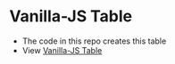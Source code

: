 # Vanilla-JS Table
* The code in this repo creates this table
* View [Vanilla-JS Table](https://calin-cionca.000webhostapp.com/JS-Table.html)
